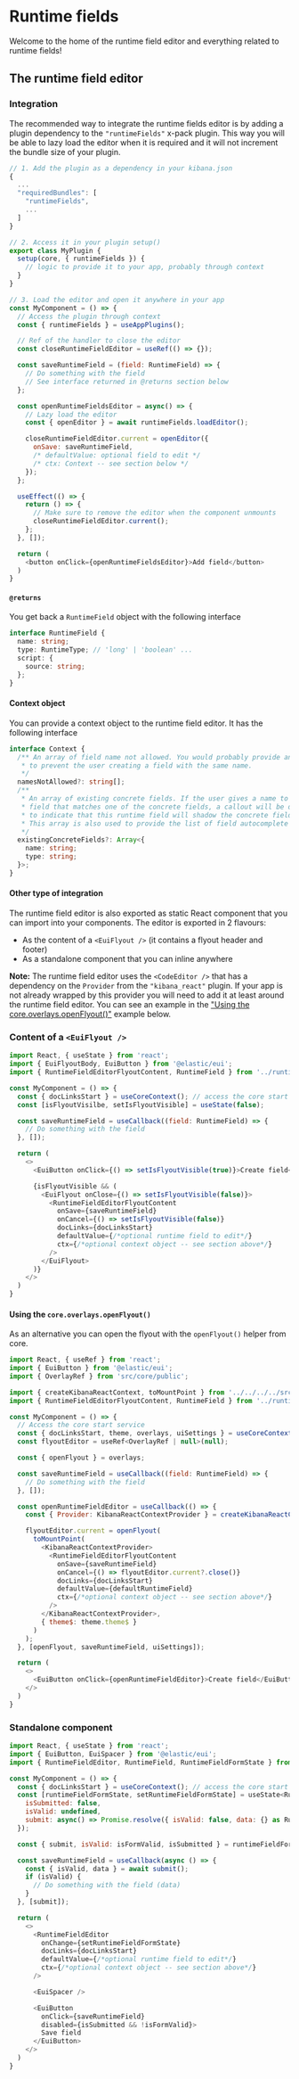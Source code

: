 # Runtime fields

Welcome to the home of the runtime field editor and everything related to runtime fields!

## The runtime field editor

### Integration

The recommended way to integrate the runtime fields editor is by adding a plugin dependency to the `"runtimeFields"` x-pack plugin. This way you will be able to lazy load the editor when it is required and it will not increment the bundle size of your plugin.

```js
// 1. Add the plugin as a dependency in your kibana.json
{
  ...
  "requiredBundles": [
    "runtimeFields",
    ...
  ]
}

// 2. Access it in your plugin setup()
export class MyPlugin {
  setup(core, { runtimeFields }) {
    // logic to provide it to your app, probably through context
  }
}

// 3. Load the editor and open it anywhere in your app
const MyComponent = () => {
  // Access the plugin through context
  const { runtimeFields } = useAppPlugins();

  // Ref of the handler to close the editor
  const closeRuntimeFieldEditor = useRef(() => {});

  const saveRuntimeField = (field: RuntimeField) => {
    // Do something with the field
    // See interface returned in @returns section below
  };

  const openRuntimeFieldsEditor = async() => {
    // Lazy load the editor
    const { openEditor } = await runtimeFields.loadEditor();

    closeRuntimeFieldEditor.current = openEditor({
      onSave: saveRuntimeField,
      /* defaultValue: optional field to edit */
      /* ctx: Context -- see section below */
    });
  };

  useEffect(() => {
    return () => {
      // Make sure to remove the editor when the component unmounts
      closeRuntimeFieldEditor.current();
    };
  }, []);

  return (
    <button onClick={openRuntimeFieldsEditor}>Add field</button>
  )
}
```

#### `@returns`

You get back a `RuntimeField` object with the following interface

```ts
interface RuntimeField {
  name: string;
  type: RuntimeType; // 'long' | 'boolean' ...
  script: {
    source: string;
  };
}
```

#### Context object

You can provide a context object to the runtime field editor. It has the following interface

```ts
interface Context {
  /** An array of field name not allowed. You would probably provide an array of existing runtime fields
   * to prevent the user creating a field with the same name.
   */
  namesNotAllowed?: string[];
  /**
   * An array of existing concrete fields. If the user gives a name to the runtime
   * field that matches one of the concrete fields, a callout will be displayed
   * to indicate that this runtime field will shadow the concrete field.
   * This array is also used to provide the list of field autocomplete suggestions to the code editor
   */
  existingConcreteFields?: Array<{
    name: string;
    type: string;
  }>;
}
```

#### Other type of integration

The runtime field editor is also exported as static React component that you can import into your components. The editor is exported in 2 flavours:

- As the content of a `<EuiFlyout />` (it contains a flyout header and footer)
- As a standalone component that you can inline anywhere

**Note:** The runtime field editor uses the `<CodeEditor />` that has a dependency on the `Provider` from the `"kibana_react"` plugin. If your app is not already wrapped by this provider you will need to add it at least around the runtime field editor. You can see an example in the ["Using the core.overlays.openFlyout()"](#using-the-coreoverlaysopenflyout) example below.

### Content of a `<EuiFlyout />`

```js
import React, { useState } from 'react';
import { EuiFlyoutBody, EuiButton } from '@elastic/eui';
import { RuntimeFieldEditorFlyoutContent, RuntimeField } from '../runtime_fields/public';

const MyComponent = () => {
  const { docLinksStart } = useCoreContext(); // access the core start service
  const [isFlyoutVisilbe, setIsFlyoutVisible] = useState(false);

  const saveRuntimeField = useCallback((field: RuntimeField) => {
    // Do something with the field
  }, []);

  return (
    <>
      <EuiButton onClick={() => setIsFlyoutVisible(true)}>Create field</EuiButton>

      {isFlyoutVisible && (
        <EuiFlyout onClose={() => setIsFlyoutVisible(false)}>
          <RuntimeFieldEditorFlyoutContent
            onSave={saveRuntimeField}
            onCancel={() => setIsFlyoutVisible(false)}
            docLinks={docLinksStart}
            defaultValue={/*optional runtime field to edit*/}
            ctx={/*optional context object -- see section above*/}
          />
        </EuiFlyout>
      )}
    </>
  )
}
```

#### Using the `core.overlays.openFlyout()`

As an alternative you can open the flyout with the `openFlyout()` helper from core.

```js
import React, { useRef } from 'react';
import { EuiButton } from '@elastic/eui';
import { OverlayRef } from 'src/core/public';

import { createKibanaReactContext, toMountPoint } from '../../../../src/plugins/kibana_react/public';
import { RuntimeFieldEditorFlyoutContent, RuntimeField } from '../runtime_fields/public';

const MyComponent = () => {
  // Access the core start service
  const { docLinksStart, theme, overlays, uiSettings } = useCoreContext();
  const flyoutEditor = useRef<OverlayRef | null>(null);

  const { openFlyout } = overlays;

  const saveRuntimeField = useCallback((field: RuntimeField) => {
    // Do something with the field
  }, []);

  const openRuntimeFieldEditor = useCallback(() => {
    const { Provider: KibanaReactContextProvider } = createKibanaReactContext({ uiSettings });

    flyoutEditor.current = openFlyout(
      toMountPoint(
        <KibanaReactContextProvider>
          <RuntimeFieldEditorFlyoutContent
            onSave={saveRuntimeField}
            onCancel={() => flyoutEditor.current?.close()}
            docLinks={docLinksStart}
            defaultValue={defaultRuntimeField}
            ctx={/*optional context object -- see section above*/}
          />
        </KibanaReactContextProvider>,
        { theme$: theme.theme$ }
      )
    );
  }, [openFlyout, saveRuntimeField, uiSettings]);

  return (
    <>
      <EuiButton onClick={openRuntimeFieldEditor}>Create field</EuiButton>
    </>
  )
}
```

### Standalone component

```js
import React, { useState } from 'react';
import { EuiButton, EuiSpacer } from '@elastic/eui';
import { RuntimeFieldEditor, RuntimeField, RuntimeFieldFormState } from '../runtime_fields/public';

const MyComponent = () => {
  const { docLinksStart } = useCoreContext(); // access the core start service
  const [runtimeFieldFormState, setRuntimeFieldFormState] = useState<RuntimeFieldFormState>({
    isSubmitted: false,
    isValid: undefined,
    submit: async() => Promise.resolve({ isValid: false, data: {} as RuntimeField })
  });

  const { submit, isValid: isFormValid, isSubmitted } = runtimeFieldFormState;

  const saveRuntimeField = useCallback(async () => {
    const { isValid, data } = await submit();
    if (isValid) {
      // Do something with the field (data)
    }
  }, [submit]);

  return (
    <>
      <RuntimeFieldEditor
        onChange={setRuntimeFieldFormState}
        docLinks={docLinksStart}
        defaultValue={/*optional runtime field to edit*/}
        ctx={/*optional context object -- see section above*/}
      />

      <EuiSpacer />

      <EuiButton
        onClick={saveRuntimeField}
        disabled={isSubmitted && !isFormValid}>
        Save field
      </EuiButton>
    </>
  )
}
```
